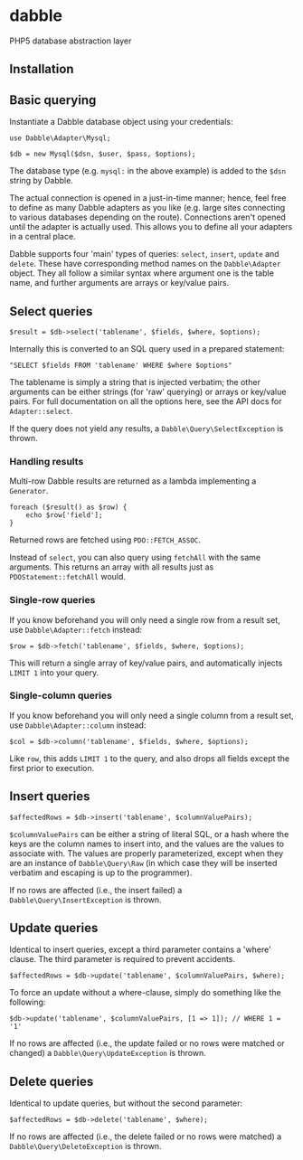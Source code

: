 # dabble
PHP5 database abstraction layer

## Installation

## Basic querying
Instantiate a Dabble database object using your credentials:

    use Dabble\Adapter\Mysql;

    $db = new Mysql($dsn, $user, $pass, $options);

The database type (e.g. `mysql:` in the above example) is added to the `$dsn`
string by Dabble.

The actual connection is opened in a just-in-time manner; hence, feel free to
define as many Dabble adapters as you like (e.g. large sites connecting to
various databases depending on the route). Connections aren't opened until the
adapter is actually used. This allows you to define all your adapters in a
central place.

Dabble supports four 'main' types of queries: `select`, `insert`, `update` and
`delete`. These have corresponding method names on the `Dabble\Adapter` object.
They all follow a similar syntax where argument one is the table name, and
further arguments are arrays or key/value pairs.

## Select queries
    $result = $db->select('tablename', $fields, $where, $options);

Internally this is converted to an SQL query used in a prepared statement:

    "SELECT $fields FROM 'tablename' WHERE $where $options"

The tablename is simply a string that is injected verbatim; the other arguments
can be either strings (for 'raw' querying) or arrays or key/value pairs. For
full documentation on all the options here, see the API docs for
`Adapter::select`.

If the query does not yield any results, a `Dabble\Query\SelectException` is
thrown.

### Handling results
Multi-row Dabble results are returned as a lambda implementing a `Generator`.

    foreach ($result() as $row) {
        echo $row['field'];
    }

Returned rows are fetched using `PDO::FETCH_ASSOC`.

Instead of `select`, you can also query using `fetchAll` with the same
arguments. This returns an array with all results just as
`PDOStatement::fetchAll` would.

### Single-row queries
If you know beforehand you will only need a single row from a result set, use
`Dabble\Adapter::fetch` instead:

    $row = $db->fetch('tablename', $fields, $where, $options);

This will return a single array of key/value pairs, and automatically injects
`LIMIT 1` into your query.

### Single-column queries
If you know beforehand you will only need a single column from a result set, use
`Dabble\Adapter::column` instead:

    $col = $db->column('tablename', $fields, $where, $options);

Like `row`, this adds `LIMIT 1` to the query, and also drops all fields except
the first prior to execution.

## Insert queries
    $affectedRows = $db->insert('tablename', $columnValuePairs);

`$columnValuePairs` can be either a string of literal SQL, or a hash where the
keys are the column names to insert into, and the values are the values to
associate with. The values are properly parameterized, except when they are an
instance of `Dabble\Query\Raw` (in which case they will be inserted verbatim and
escaping is up to the programmer).

If no rows are affected (i.e., the insert failed) a
`Dabble\Query\InsertException` is thrown.

## Update queries
Identical to insert queries, except a third parameter contains a 'where' clause.
The third parameter is required to prevent accidents.

    $affectedRows = $db->update('tablename', $columnValuePairs, $where);

To force an update without a where-clause, simply do something like the
following:

    $db->update('tablename', $columnValuePairs, [1 => 1]); // WHERE 1 = '1'

If no rows are affected (i.e., the update failed or no rows were matched or
changed) a `Dabble\Query\UpdateException` is thrown.

## Delete queries
Identical to update queries, but without the second parameter:

    $affectedRows = $db->delete('tablename', $where);

If no rows are affected (i.e., the delete failed or no rows were matched) a
`Dabble\Query\DeleteException` is thrown.
